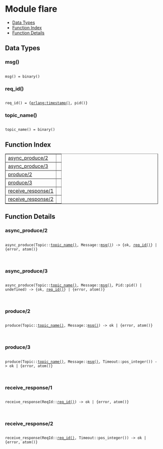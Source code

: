 

# Module flare #
* [Data Types](#types)
* [Function Index](#index)
* [Function Details](#functions)

<a name="types"></a>

## Data Types ##




### <a name="type-msg">msg()</a> ###


<pre><code>
msg() = binary()
</code></pre>




### <a name="type-req_id">req_id()</a> ###


<pre><code>
req_id() = {<a href="erlang.md#type-timestamp">erlang:timestamp()</a>, pid()}
</code></pre>




### <a name="type-topic_name">topic_name()</a> ###


<pre><code>
topic_name() = binary()
</code></pre>

<a name="index"></a>

## Function Index ##


<table width="100%" border="1" cellspacing="0" cellpadding="2" summary="function index"><tr><td valign="top"><a href="#async_produce-2">async_produce/2</a></td><td></td></tr><tr><td valign="top"><a href="#async_produce-3">async_produce/3</a></td><td></td></tr><tr><td valign="top"><a href="#produce-2">produce/2</a></td><td></td></tr><tr><td valign="top"><a href="#produce-3">produce/3</a></td><td></td></tr><tr><td valign="top"><a href="#receive_response-1">receive_response/1</a></td><td></td></tr><tr><td valign="top"><a href="#receive_response-2">receive_response/2</a></td><td></td></tr></table>


<a name="functions"></a>

## Function Details ##

<a name="async_produce-2"></a>

### async_produce/2 ###

<pre><code>
async_produce(Topic::<a href="#type-topic_name">topic_name()</a>, Message::<a href="#type-msg">msg()</a>) -&gt; {ok, <a href="#type-req_id">req_id()</a>} | {error, atom()}
</code></pre>
<br />

<a name="async_produce-3"></a>

### async_produce/3 ###

<pre><code>
async_produce(Topic::<a href="#type-topic_name">topic_name()</a>, Message::<a href="#type-msg">msg()</a>, Pid::pid() | undefined) -&gt; {ok, <a href="#type-req_id">req_id()</a>} | {error, atom()}
</code></pre>
<br />

<a name="produce-2"></a>

### produce/2 ###

<pre><code>
produce(Topic::<a href="#type-topic_name">topic_name()</a>, Message::<a href="#type-msg">msg()</a>) -&gt; ok | {error, atom()}
</code></pre>
<br />

<a name="produce-3"></a>

### produce/3 ###

<pre><code>
produce(Topic::<a href="#type-topic_name">topic_name()</a>, Message::<a href="#type-msg">msg()</a>, Timeout::pos_integer()) -&gt; ok | {error, atom()}
</code></pre>
<br />

<a name="receive_response-1"></a>

### receive_response/1 ###

<pre><code>
receive_response(ReqId::<a href="#type-req_id">req_id()</a>) -&gt; ok | {error, atom()}
</code></pre>
<br />

<a name="receive_response-2"></a>

### receive_response/2 ###

<pre><code>
receive_response(ReqId::<a href="#type-req_id">req_id()</a>, Timeout::pos_integer()) -&gt; ok | {error, atom()}
</code></pre>
<br />

